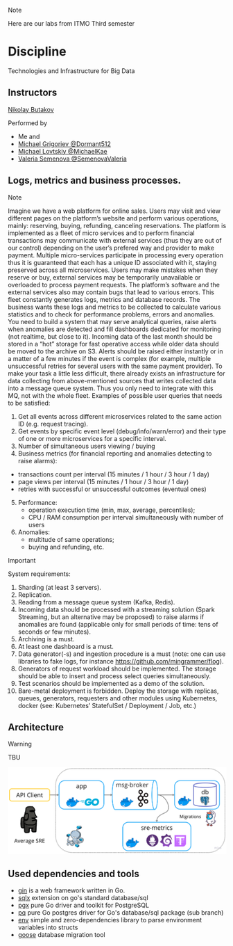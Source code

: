 > [!NOTE]
> Here are our labs from ITMO Third semester

# Discipline
Technologies and Infrastructure for Big Data

## Instructors
[Nikolay Butakov](https://en.itmo.ru/en/viewperson/1257/Nikolay_Butakov.htm)


Performed by
* Me and
* [Michael Grigoriev @Dormant512](https://github.com/Dormant512)
* [Michael Lovtskiy @MichaelKae](https://github.com/MichaelKae)
* [Valeria Semenova @SemenovaValeria](https://github.com/SemenovaValeria)

## Logs, metrics and business processes.
> [!NOTE]
> Imagine we have a web platform for online sales. Users may visit and view different pages on the platform’s website and perform various operations, mainly: reserving, buying, refunding, canceling reservations. The platform is implemented as a fleet of micro services and to perform financial transactions may communicate with external services (thus they are out of our control) depending on the user’s prefered way and provider to make payment. Multiple micro-services participate in processing every operation thus it is guaranteed that each has a unique ID associated with it, staying preserved across all microservices. Users may make mistakes when they reserve or buy, external services may be temporarily unavailable or overloaded to process payment requests. The platform’s software and the external services also may contain bugs that lead to various errors.
   This fleet constantly  generates logs, metrics and database records. The business wants these logs and metrics to be collected to calculate various statistics and to check for performance problems, errors and anomalies. You need to build a system that may serve analytical queries, raise alerts when anomalies are detected and fill dashboards dedicated for monitoring (not realtime, but close to it).
   Incoming data of the last month should be stored in a “hot” storage for fast operative access while older data should be moved to the archive on S3. Alerts should be raised either instantly or in a matter of a few minutes if the event is complex (for example, multiple unsuccessful retries for several users with the same payment provider).
   To make your task a little less difficult, there already exists an infrastructure for data collecting from above-mentioned sources that writes collected data into a message queue system. Thus you only need to integrate with this MQ, not with the whole fleet.
   Examples of possible user queries that needs to be satisfied:
> 1. 	Get all events across different microservices related to the same action ID (e.g. request tracing).
> 2. 	Get events by specific event level (debug/info/warn/error) and their type of one or more microservices for a specific interval.
> 3. 	Number of simultaneous users viewing / buying
> 4. 	Business metrics (for financial reporting and anomalies detecting to raise alarms):
>    - transactions count per interval (15 minutes / 1 hour / 3 hour / 1 day)
>    - page views per interval (15 minutes / 1 hour / 3 hour / 1 day)
>    - retries with successful or unsuccessful outcomes (eventual ones)
> 5. Performance:
>    - operation execution time (min, max, average, percentiles);
>    - CPU / RAM consumption per interval simultaneously with number of users
> 6. Anomalies:
>    - multitude of same operations;
>    - buying and refunding, etc.

> [!IMPORTANT]
> System requirements:
> 1. Sharding (at least 3 servers).
> 2. Replication.
> 3. Reading from a message queue system (Kafka, Redis).
> 4. Incoming data should be processed with a streaming solution (Spark Streaming, but an alternative may be proposed) to raise alarms if anomalies are found (applicable only for small periods of time: tens of seconds or few minutes).
> 5. Archiving is a must.
> 6. At least one dashboard is a must.
> 7. Data generator(-s) and ingestion procedure is a must (note: one can use libraries to fake logs, for instance https://github.com/mingrammer/flog).
> 8. Generators of request workload should be implemented. The storage should be able to insert and process select queries simultaneously.
> 9. Test scenarios should be implemented as a demo of the solution.
> 10.  Bare-metal deployment is forbidden. Deploy the storage with replicas, queues, generators, requesters and other modules using Kubernetes, docker (see: Kubernetes’ StatefulSet / Deployment / Job, etc.)  

## Architecture
> [!WARNING]
> TBU

![img.png](img.png) 

## Used dependencies and tools
* [gin](https://github.com/gin-gonic/gin) is a web framework written in Go.
* [sqlx](https://github.com/jmoiron/sqlx) extension on go's standard database/sql
* [pgx](https://github.com/jackc/pgx) pure Go driver and toolkit for PostgreSQL
* [pq](https://github.com/lib/pq) pure Go postgres driver for Go's database/sql package (sub branch)
* [env](https://github.com/caarlos0/env) simple and zero-dependencies library to parse environment variables into structs
* [goose](https://github.com/pressly/goose) database migration tool
